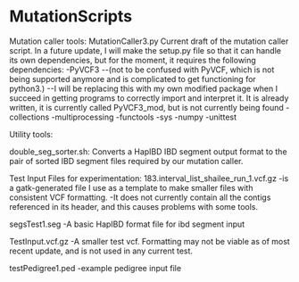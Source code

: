 # MutationScripts

Mutation caller tools:
MutationCaller3.py
Current draft of the mutation caller script.
In a future update, I will make the setup.py file so that it can handle its own dependencies, but for the moment, it requires the following dependencies:
-PyVCF3
--(not to be confused with PyVCF, which is not being supported anymore and is complicated to get functioning for python3.)
--I will be replacing this with my own modified package when I succeed in getting programs to correctly import and interpret it. It is already written, it is currently called PyVCF3_mod, but is not currently being found
-collections
-multiprocessing
-functools
-sys
-numpy
-unittest

Utility tools:

double_seg_sorter.sh:
Converts a HapIBD IBD segment output format to the pair of sorted IBD segment files required by our mutation caller.




Test Input Files for experimentation:
183.interval_list_shailee_run_1.vcf.gz
-is a gatk-generated file I use as a template to make smaller files with consistent VCF formatting.
-It does not currently contain all the contigs referenced in its header, and this causes problems with some tools.

segsTest1.seg
-A basic HapIBD format file for ibd segment input

TestInput.vcf.gz
-A smaller test vcf. Formatting may not be viable as of most recent update, and is not used in any current test.

testPedigree1.ped
-example pedigree input file
